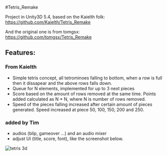 #Tetris_Remake

Project in Unity3D 5.4, based on the Kaielth folk: https://github.com/Kaielth/Tetris_Remake 

And the original one is from tomgsx: https://github.com/tomgsx/Tetris_Remake


## Features: 

### From Kaielth
 - Simple tetris concept, all tetrominoes falling to bottom, when a row is full then it dissapear and the above rows falls down.
 - Queue for N elements, implemented for up to 3 next pieces
 - Score based on the amount of rows removed at the same time. Points added calculated as N * N, where N is number of rows removed.
 - Speed of the pieces falling increased after certain amount of pieces generated. Speed increased at piece 50, 100, 150, 200 and 250.

### added by Tim
 - audios (blip, gameover ...) and an audio mixer
 - adjust UI (title, score, font), like the screenshot below.
 
![tetris 3d](https://raw.githubusercontent.com/Kaielth/Tetris_Remake/master/tetris-3d.jpg)
 